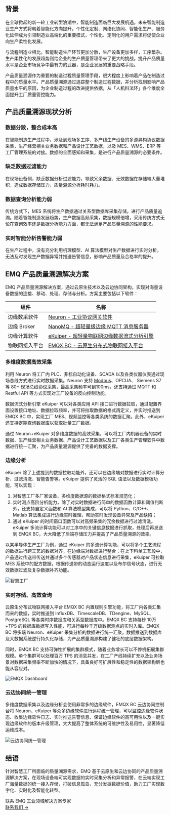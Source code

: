 ## 背景

在全球掀起的新一轮工业转型浪潮中，智能制造面临巨大发展机遇。未来智能制造业生产方式将朝着智能化方向提升，个性化定制、网络化协同、智能化生产、服务化延伸成为引领制造业高端化的重要模式，个性化、定制化的用户需求将促使企业向生产柔性化发展。

与流程制造业相比，智能制造生产环节更加分散，生产设备更加多样，工序繁杂。生产柔性化的发展趋势则给企业的生产质量管理带来了更大的挑战。提升产品质量水平是企业市场竞争中最有力的武器，是企业发展的重要战略手段。

产品质量溯源作为重要的制造过程质量管理手段，很大程度上影响着产品在制造过程中的质量水平。产品质量溯源通过追踪整个制造过程数据，并分析找到影响产品质量水平的原因，为企业制造过程的改进提供依据，从「人机料法环」各个维度全面提升工厂质量管控能力。

## 产品质量溯源现状分析

### 数据分散，整合成本高

在智能制造生产过程中，涉及到现场多工序、多产线生产设备的多源异构协议数据采集，生产经营相关业务数据和产品设计工艺数据，以及 MES、WMS、ERP 等工厂管理系统的对接。数据的全面感知和采集，是进行产品质量溯源的必要条件。

### 缺乏数据过滤能力

在现场设备侧，缺乏数据分析过滤能力，导致冗余数据、无效数据在存储端大量堆积，造成数据存储压力，质量溯源分析耗时耗力。

### 数据查询分析能力弱

传统方式下，MES 系统将生产数据通过关系型数据库采集存储，进行产品质量追溯。随着智能制造发展趋势，生产数据高频采集，数据规模倍增，采用传统方式无论在查询效率还是数据分析能力方面，都无法满足产品质量溯源的性能要求。

### 实时智能分析告警能力弱

在生产过程中，没有充分利用机理模型、AI 算法模型对生产数据进行实时分析，无法及时发现生产数据异常并推送告警信息，影响产品质量及合格率的提升。

## EMQ 产品质量溯源解决方案

EMQ 产品质量溯源解决方案，通过云原生技术以及云边协同架构，实现对海量设备数据的连接、移动、处理、存储与分析。方案主要包括以下软件：

| **组件**       | **名称**                                                     |
| -------------- | ------------------------------------------------------------ |
| 边缘数采软件   | [Neuron - 工业协议网关软件](https://www.emqx.com/zh/products/neuronex) |
| 边缘 Broker    | [NanoMQ - 超轻量级边缘 MQTT 消息服务器](https://nanomq.io/zh) |
| 边缘计算软件   | [eKuiper - 超轻量物联网边缘数据流式分析引擎](https://ekuiper.org/zh) |
| 物联网接入平台 | [EMQX BC - 云原生分布式物联网接入平台](https://www.emqx.com/zh/products/emqx) |

### 多维度数据高效采集

利用 Neuron 将工厂内 PLC、非标自动化设备、SCADA 以及各类仪器仪表通过现场总线方式进行实时数据采集。Neuron 支持 [Modbus](https://www.emqx.com/zh/blog/modbus-protocol-the-grandfather-of-iot-communication)、OPCUA、 Siemens S7 等 80+ 现场总线协议采集，最高采集频率可到100ms，还支持通过 MQTT 和 Restful API 等方式实现对工厂设备的反向控制功能。

数据流式分析引擎 eKuiper 可以对各类应用 API 接口进行数据拉取，通过配置界面设置接口地址、数据拉取频率，并可将拉取数据的格式再定义，并实时推送到 EMQX BC 中，实现工厂 MES、视频监控等各类系统的数据汇聚。此外，eKuiper 还支持定期查询数据库以获取批量工厂数据。

通过 Neuron+eKuiper 对多维度数据的高效采集，可以将工厂内机器设备的实时数据、生产经营相关业务数据、产品设计工艺数据以及工厂各类生产管理软件中数据进行统一汇聚，为产品质量溯源提供了完备的数据支撑。

### 边缘分析

eKuiper 除了上述提到的数据拉取功能外，还可以在边缘端对数据进行实时计算分析、过滤清洗、智能告警等。eKuiper 提供了灵活的 SQL 语法以及数据模板功能，可以实现：

1. 对智慧工厂多厂家设备、多维度数据源的数据格式标准规范化；
2. 实时测点高阶分析能力，除了对实时数据进行简单的数据函数计算和阈值判断外，还支持自定义函数和 AI 算法模型集成，可以将 Python、C/C++、Matlab 算法集成进行边缘实时推理，帮助实时发现设备异常及产品缺陷；
3. 通过 eKuiper 的时间窗口函数可以对高频采集的冗余数据进行过滤清洗。eKuiper 多流计算功能可以对工序中的关键信息数据进行抓取，处理后再发送到 EMQX BC，大大降低了后端存储压力并提高了产品质量溯源的效率。

以某半导体生产工厂为例，通过 eKuiper 的多流计算功能，可以将多个工艺流程的数据进行跨工艺的数据对齐，在边缘端对数据进行整合；在上下料单工艺段中，产品通过传送带传送并通过多个传感器对产品状态信息进行采集，eKuiper 可拉取 MES 系统中的配方数据，根据传送带的动态运行速度以及布尔信号状态，进行无效数据过滤及复杂数据补齐功能。

![智慧工厂](https://assets.emqx.com/images/c05520987cacfc441ccc14a029db973a.png)

### 实时存储、高效查询

云原生分布式物联网接入平台 EMQX BC 内置规则引擎功能，将工厂内各类汇集而来的数据，实时推送到  InfluxDB、TimescaleDB、TDengine、MySQL、PostgreSQL 等各类时序数据库和关系型数据库中。EMQX BC 支持每秒 10万+TPS 的数据库数据写入性能，可进行每秒千万级数据测点的实时入库。EMQX BC 将多端 Neuron、eKuiper 采集分析的数据进行统一汇聚，数据推送到数据库及大数据系统逆行持久化存储，为产品质量溯源构建了健壮的底层数据架构。

同时，EMQX BC 支持可弹性扩展的集群模式，随着业务增长可以不停机拓展集群规模。单个集群可以处理百万 TPS 的消息并发，在工厂产线持续扩充以及业务场景对数据采集频率不断加快的情况下，具备良好可扩展性和稳定性的数据架构层也能从容应对。

![EMQX Dashboard](https://assets.emqx.com/images/de156187e55f7fea6e2ca281cef99403.png)

### 云边协同统一管理

多维度数据采集以及边缘分析会使用非常多的边缘软件，EMQX BC 云边协同控制台将 Neuron、eKuiper 等众多边缘软件进行远程统一管理，可以监控边缘软件状态、收集边缘软件日志、实时推送告警信息、保证边缘软件的高可用性以及一键实现边缘软件的版本升级管理，大大提高了整体系统的可维护性及易用性，显著降低运维成本。

![云边协同统一管理](https://assets.emqx.com/images/47f421f0af0411ba4b8aa5c1e4b4513b.png)

## 结语

针对智慧工厂所面临的质量溯源需求，EMQ 基于云原生和云边协同的产品质量溯源解决方案，在现场设备端可实现数据的实时采集分析和异常报警，在云端实现工厂海量数据的统一接入存储，打破信息孤岛，充分发掘数据价值，助力工厂实现数字化、实时化及智能化转型。



<section class="promotion">
    <div>
        联系 EMQ 工业领域解决方案专家
    </div>
    <a href="https://www.emqx.com/zh/contact?product=solutions" class="button is-gradient px-5">联系我们 →</a>
</section>
